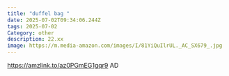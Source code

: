 ```yaml
---
title: "duffel bag "
date: 2025-07-02T09:34:06.244Z
tags: 2025-07-02
Category: other
description: 22.xx
image: https://m.media-amazon.com/images/I/81YiQuIlrUL._AC_SX679_.jpg
---
```

https://amzlink.to/az0PGmEG1gqr9
AD